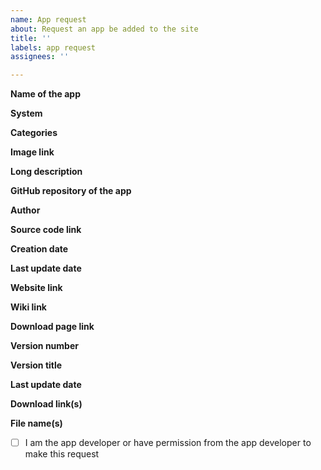 ```yaml
---
name: App request
about: Request an app be added to the site
title: ''
labels: app request
assignees: ''

---
```


**Name of the app**


**System**


**Categories**


**Image link**

**Long description** <!-- You can use HTML and/or Markdown in this -->


**GitHub repository of the app** <!-- [If releases are done here then the rest aren't needed] -->


**Author**


**Source code link**


**Creation date**


**Last update date**


**Website link**


**Wiki link**


**Download page link**


**Version number**


**Version title**


**Last update date**


**Download link(s)**


**File name(s)**


<!-- type an X in between the brackets below to confirm -->
- [ ] I am the app developer or have permission from the app developer to make this request
